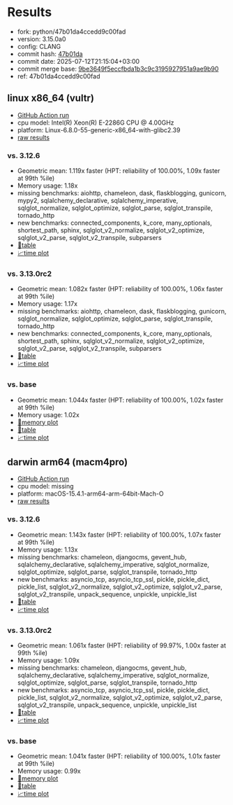 # Results

- fork: python/47b01da4ccedd9c00fad
- version: 3.15.0a0
- config: CLANG
- commit hash: [47b01da](https://github.com/python/cpython/commit/47b01da)
- commit date: 2025-07-12T21:15:04+03:00
- commit merge base: [9be3649f5eccfbda1b3c9c3195927951a9ae9b90](https://github.com/python/cpython/commit/9be3649f5eccfbda1b3c9c3195927951a9ae9b90)
- ref: 47b01da4ccedd9c00fad

## linux x86_64 (vultr)

- [GitHub Action run](https://github.com/facebookexperimental/free-threading-benchmarking/actions/runs/16243391313)
- cpu model: Intel(R) Xeon(R) E-2286G CPU @ 4.00GHz
- platform: Linux-6.8.0-55-generic-x86_64-with-glibc2.39
- [raw results](bm-20250712-vultr-x86_64-python-47b01da4ccedd9c00fad-3.15.0a0-47b01da.json)

### vs. 3.12.6

- Geometric mean: 1.119x faster (HPT: reliability of 100.00%, 1.09x faster at 99th %ile)
- Memory usage: 1.18x
- missing benchmarks: aiohttp, chameleon, dask, flaskblogging, gunicorn, mypy2, sqlalchemy_declarative, sqlalchemy_imperative, sqlglot_normalize, sqlglot_optimize, sqlglot_parse, sqlglot_transpile, tornado_http
- new benchmarks: connected_components, k_core, many_optionals, shortest_path, sphinx, sqlglot_v2_normalize, sqlglot_v2_optimize, sqlglot_v2_parse, sqlglot_v2_transpile, subparsers
- [📄table](bm-20250712-vultr-x86_64-python-47b01da4ccedd9c00fad-3.15.0a0-47b01da-vs-3.12.6.md)
- [📈time plot](bm-20250712-vultr-x86_64-python-47b01da4ccedd9c00fad-3.15.0a0-47b01da-vs-3.12.6.svg)

### vs. 3.13.0rc2

- Geometric mean: 1.082x faster (HPT: reliability of 100.00%, 1.06x faster at 99th %ile)
- Memory usage: 1.17x
- missing benchmarks: aiohttp, chameleon, dask, flaskblogging, gunicorn, sqlglot_normalize, sqlglot_optimize, sqlglot_parse, sqlglot_transpile, tornado_http
- new benchmarks: connected_components, k_core, many_optionals, shortest_path, sphinx, sqlglot_v2_normalize, sqlglot_v2_optimize, sqlglot_v2_parse, sqlglot_v2_transpile, subparsers
- [📄table](bm-20250712-vultr-x86_64-python-47b01da4ccedd9c00fad-3.15.0a0-47b01da-vs-3.13.0rc2.md)
- [📈time plot](bm-20250712-vultr-x86_64-python-47b01da4ccedd9c00fad-3.15.0a0-47b01da-vs-3.13.0rc2.svg)

### vs. base

- Geometric mean: 1.044x faster (HPT: reliability of 100.00%, 1.02x faster at 99th %ile)
- Memory usage: 1.02x
- [🧠memory plot](bm-20250712-vultr-x86_64-python-47b01da4ccedd9c00fad-3.15.0a0-47b01da-vs-base-mem.svg)
- [📄table](bm-20250712-vultr-x86_64-python-47b01da4ccedd9c00fad-3.15.0a0-47b01da-vs-base.md)
- [📈time plot](bm-20250712-vultr-x86_64-python-47b01da4ccedd9c00fad-3.15.0a0-47b01da-vs-base.svg)

## darwin arm64 (macm4pro)

- [GitHub Action run](https://github.com/facebookexperimental/free-threading-benchmarking/actions/runs/16243391313)
- cpu model: missing
- platform: macOS-15.4.1-arm64-arm-64bit-Mach-O
- [raw results](bm-20250712-macm4pro-arm64-python-47b01da4ccedd9c00fad-3.15.0a0-47b01da.json)

### vs. 3.12.6

- Geometric mean: 1.143x faster (HPT: reliability of 100.00%, 1.07x faster at 99th %ile)
- Memory usage: 1.13x
- missing benchmarks: chameleon, djangocms, gevent_hub, sqlalchemy_declarative, sqlalchemy_imperative, sqlglot_normalize, sqlglot_optimize, sqlglot_parse, sqlglot_transpile, tornado_http
- new benchmarks: asyncio_tcp, asyncio_tcp_ssl, pickle, pickle_dict, pickle_list, sqlglot_v2_normalize, sqlglot_v2_optimize, sqlglot_v2_parse, sqlglot_v2_transpile, unpack_sequence, unpickle, unpickle_list
- [📄table](bm-20250712-macm4pro-arm64-python-47b01da4ccedd9c00fad-3.15.0a0-47b01da-vs-3.12.6.md)
- [📈time plot](bm-20250712-macm4pro-arm64-python-47b01da4ccedd9c00fad-3.15.0a0-47b01da-vs-3.12.6.svg)

### vs. 3.13.0rc2

- Geometric mean: 1.061x faster (HPT: reliability of 99.97%, 1.00x faster at 99th %ile)
- Memory usage: 1.09x
- missing benchmarks: chameleon, djangocms, gevent_hub, sqlalchemy_declarative, sqlalchemy_imperative, sqlglot_normalize, sqlglot_optimize, sqlglot_parse, sqlglot_transpile, tornado_http
- new benchmarks: asyncio_tcp, asyncio_tcp_ssl, pickle, pickle_dict, pickle_list, sqlglot_v2_normalize, sqlglot_v2_optimize, sqlglot_v2_parse, sqlglot_v2_transpile, unpack_sequence, unpickle, unpickle_list
- [📄table](bm-20250712-macm4pro-arm64-python-47b01da4ccedd9c00fad-3.15.0a0-47b01da-vs-3.13.0rc2.md)
- [📈time plot](bm-20250712-macm4pro-arm64-python-47b01da4ccedd9c00fad-3.15.0a0-47b01da-vs-3.13.0rc2.svg)

### vs. base

- Geometric mean: 1.041x faster (HPT: reliability of 100.00%, 1.01x faster at 99th %ile)
- Memory usage: 0.99x
- [🧠memory plot](bm-20250712-macm4pro-arm64-python-47b01da4ccedd9c00fad-3.15.0a0-47b01da-vs-base-mem.svg)
- [📄table](bm-20250712-macm4pro-arm64-python-47b01da4ccedd9c00fad-3.15.0a0-47b01da-vs-base.md)
- [📈time plot](bm-20250712-macm4pro-arm64-python-47b01da4ccedd9c00fad-3.15.0a0-47b01da-vs-base.svg)

